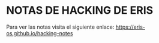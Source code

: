 # NOTAS DE HACKING DE ERIS

Para ver las notas visita el siguiente enlace: https://eris-os.github.io/hacking-notes